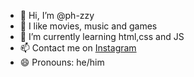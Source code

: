 - 👋 Hi, I’m @ph-zzy
- 👀 I like movies, music and games
- 🌱 I’m currently learning html,css and JS
- 📫 Contact me on <a href=https://instagram.com/ph_zzy>Instagram</a>
- 😄 Pronouns: he/him

<!---
ph-zzy/ph-zzy is a ✨ special ✨ repository because its `README.md` (this file) appears on your GitHub profile.
You can click the Preview link to take a look at your changes.
--->

